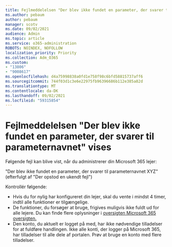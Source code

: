 ```yaml
---
title: Fejlmeddelelsen "Der blev ikke fundet en parameter, der svarer til parameternavnet" vises
ms.author: pebaum
author: pebaum
manager: scotv
ms.date: 09/02/2021
audience: Admin
ms.topic: article
ms.service: o365-administration
ROBOTS: NOINDEX, NOFOLLOW
localization_priority: Priority
ms.collection: Adm_O365
ms.custom:
- "13806"
- "9008617"
ms.openlocfilehash: d4a75998838a0fd1e758f98c6bfd58815737aff6
ms.sourcegitcommit: 744f03d1c3e6e22975fb96396686b112e385a82d
ms.translationtype: MT
ms.contentlocale: da-DK
ms.lasthandoff: 09/02/2021
ms.locfileid: "59315854"
---
```

# <a name="getting-a-parameter-cannot-be-found-that-matches-parameter-name-error"></a>Fejlmeddelelsen "Der blev ikke fundet en parameter, der svarer til parameternavnet" vises

Følgende fejl kan blive vist, når du administrerer din Microsoft 365 lejer:

"Der blev ikke fundet en parameter, der svarer til parameternavnet XYZ" (efterfulgt af "Der opstod en ukendt fejl")

Kontrollér følgende:

- Hvis du for nylig har konfigureret din lejer, skal du vente i mindst 4 timer, indtil alle funktioner er tilgængelige.
- De funktioner, du forsøger at bruge, frigives muligvis ikke fuldt ud for alle lejere. Du kan finde flere oplysninger i [oversigten Microsoft 365 oversigten.](https://www.microsoft.com/microsoft-365/roadmap)
- Den konto, du aktuelt er logget på med, har ikke nødvendige tilladelser for at fuldføre handlingen. Ikke alle konti, der logger på Microsoft 365, har tilladelser til alle dele af portalen. Prøv at bruge en konto med flere tilladelser.

